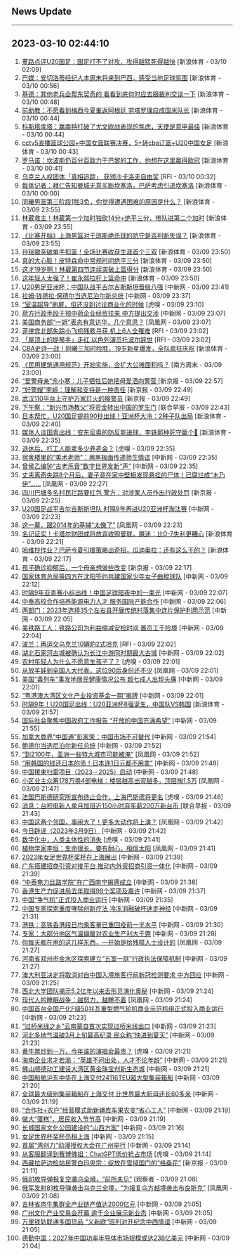 ## News Update
---
2023-03-10 02:44:10
---
1. <a target="_blank" href="https://k.sina.cn/article_7243168542_m1afb9fb1e001019k1o.html?from=sports&subch=cnfootball">董路点评U20国足：国足打不了对攻，攻得越猛死得越快</a> [新浪体育 - 03/10 02:09]
2. <a target="_blank" href="https://k.sina.cn/article_2018499075_784fda0302001m2n9.html?from=sports&subch=osport">巴媒：安切洛蒂经纪人本周末将来到巴西，感受当地足球氛围</a> [新浪体育 - 03/10 00:56]
3. <a target="_blank" href="https://k.sina.cn/article_2018499075_784fda0302001m2n7.html?from=sports&subch=osport">基德：其他老兵会帮东契奇的 看看到底何时应去跟裁判交谈一下</a> [新浪体育 - 03/10 00:48]
4. <a target="_blank" href="https://k.sina.cn/article_2018499075_784fda0302001m2n4.html?from=sports&subch=osport">前助教：不愿看到梅西今夏重返阿根廷 劳塔罗理应成国米队长</a> [新浪体育 - 03/10 00:44]
5. <a target="_blank" href="https://k.sina.cn/article_2018499075_784fda0302001m2n6.html?from=sports&subch=osport">科斯塔库塔：赢南特打破了尤文欧战表现的焦虑，天使是意甲最佳</a> [新浪体育 - 03/10 00:44]
6. <a target="_blank" href="https://k.sina.cn/article_1685707867_6479dc5b00101a4ix.html?from=sports&subch=cba">cctv5直播篮球公园+中国女篮联赛决赛，5+转cba辽篮+U20中国女足</a> [新浪体育 - 03/10 00:43]
7. <a target="_blank" href="https://k.sina.cn/article_2018499075_784fda0302001m2n5.html?from=sports&subch=osport">罗马诺：坎波斯仍百分百致力于巴黎的工作，他想在这里赢得欧冠</a> [新浪体育 - 03/10 00:41]
8. <a target="_blank" href="https://www.rfi.fr/cn/%E5%9B%BD%E9%99%85%E6%8A%A5%E9%81%93/20230309-%E5%B8%8C%E8%85%8A%E6%A3%80%E6%96%B9%E5%86%8D%E8%B5%B7%E8%AF%893%E4%BD%8D%E9%93%81%E8%B7%AF%E5%AE%98%E5%91%98-%E6%80%BB%E7%90%86%E7%9F%A2%E8%A8%80%E8%B0%83%E6%9F%A5%E9%80%8F%E6%98%8E%E5%8C%96">乌克兰人权团体「真相追踪」 获颁沙卡洛夫自由奖</a> [RFI - 03/10 00:32]
9. <a target="_blank" href="https://k.sina.cn/article_2018499075_784fda0302001m2mf.html?from=sports&subch=osport">每体记者：拜仁告知曼城无意买断坎塞洛，巴萨考虑引进坎塞洛</a> [新浪体育 - 03/10 00:00]
10. <a target="_blank" href="https://k.sina.cn/article_7308391053_m1b39d328d00101krfs.html?from=sports&subch=cba">同曦男篮第三阶段1胜3负，你觉得遭遇困难的原因是什么？</a> [新浪体育 - 03/09 23:55]
11. <a target="_blank" href="https://k.sina.cn/article_7308391053_m1b39d328d00101krfr.html?from=sports&subch=cba">林葳救主！林葳第一个加时独砍14分+绝平三分，带队进第二个加时</a> [新浪体育 - 03/09 23:55]
12. <a target="_blank" href="https://k.sina.cn/article_7308391053_m1b39d328d00101krfq.html?from=sports&subch=cba">《比赛开始》上海男篮对于琼斯绝杀球的防守是否判断失误？</a> [新浪体育 - 03/09 23:55]
13. <a target="_blank" href="https://k.sina.cn/article_7308391053_m1b39d328d00101krfo.html?from=sports&subch=cba">孙铭徽突破单手扣篮！全场比赛收获生涯首个三双</a> [新浪体育 - 03/09 23:50]
14. <a target="_blank" href="https://k.sina.cn/article_7308391053_m1b39d328d00101krfn.html?from=sports&subch=cba">真的大心脏！皮特森命中常规时间绝平三分</a> [新浪体育 - 03/09 23:50]
15. <a target="_blank" href="https://k.sina.cn/article_7308391053_m1b39d328d00101krfl.html?from=sports&subch=cba">这才19岁啊！林葳第四节连续突破上篮得分</a> [新浪体育 - 03/09 23:50]
16. <a target="_blank" href="https://k.sina.cn/article_7308391053_m1b39d328d00101krfk.html?from=sports&subch=cba">这年轻人太强了！崔永熙拉杆上篮命中</a> [新浪体育 - 03/09 23:50]
17. <a target="_blank" href="http://www.chinanews.com//ty/2023/03-09/9968767.shtml">U20男足亚洲杯：中国队战平吉尔吉斯斯坦晋级八强</a> [中新网 - 03/09 23:41]
18. <a target="_blank" href="http://www.chinanews.com//gj/2023/03-09/9968766.shtml">拉姆·钱德拉·保德尔当选尼泊尔新总统</a> [中新网 - 03/09 23:37]
19. <a target="_blank" href="https://www.huxiu.com/article/815365.html">“室温超导”刷屏，但还没到讨论商业化的时候</a> [虎嗅 - 03/09 23:10]
20. <a target="_blank" href="http://www.chinanews.com//gn/2023/03-09/9968764.shtml">荷方行政手段干预中荷企业经贸往来 中方提出交涉</a> [中新网 - 03/09 23:07]
21. <a target="_blank" href="https://news.ifeng.com/c/8O1UjSQl2sq">美国商务部“一姐”表态有意访华，几个意思？</a> [凤凰网 - 03/09 23:07]
22. <a target="_blank" href="https://www.rfi.fr/cn/%E8%BF%90%E5%8A%A8%E5%A4%A9%E5%9C%B0/20230309-%E5%A4%A7%E8%B0%B7%E7%BF%94%E5%B9%B3%E4%BA%8C%E5%88%80%E6%B5%81%E6%8A%95%E6%89%93%E4%BF%B1%E4%BD%B3-%E7%BB%8F%E5%85%B8%E8%B5%9B%E7%8E%87%E6%97%A5%E6%9C%AC%E6%93%92%E4%B8%AD%E5%9B%BD%E5%A4%BA%E9%A6%96%E8%83%9C">菲律宾北部失踪小飞机残骸寻获  机上6人全罹难</a> [RFI - 03/09 23:02]
23. <a target="_blank" href="https://www.rfi.fr/cn/%E8%BF%90%E5%8A%A8%E5%A4%A9%E5%9C%B0/20230309-%E5%A4%A7%E8%B0%B7%E7%BF%94%E5%B9%B3%E4%BA%8C%E5%88%80%E6%B5%81%E6%8A%95%E6%89%93%E4%BF%B1%E4%BD%B3-%E7%BB%8F%E5%85%B8%E8%B5%9B%E7%8E%87%E6%97%A5%E6%9C%AC%E6%93%92%E4%B8%AD%E5%9B%BD%E5%A4%BA%E9%A6%96%E8%83%9C">「屋顶上的提琴手」走红 以色列演员托波尔辞世</a> [RFI - 03/09 23:02]
24. <a target="_blank" href="https://k.sina.cn/article_1764794021_69309ea5001019gnr.html?from=sports&subch=cba">CBA史诗一战！同曦三加时险胜，19岁新星爆发，全队疯狂庆祝</a> [新浪体育 - 03/09 23:00]
25. <a target="_blank" href="http://www.infzm.com/contents/245038">《民用建筑通用规范》开始实施，会扩大公摊面积吗？</a> [南方周末 - 03/09 23:00]
26. <a target="_blank" href="https://www.bjnews.com.cn/detail-1678373844169495.html">“爱警母亲”余小寒：儿子牺牲后她把母爱洒向警营
 </a> [新京报 - 03/09 22:57]
27. <a target="_blank" href="https://www.bjnews.com.cn/detail-1678373357169493.html">“好警嫂”李婷：理解和支持是一种责任</a> [新京报 - 03/09 22:49]
28. <a target="_blank" href="https://www.bjnews.com.cn/detail-1678373352169492.html">武汉110平台上守护万家灯火的接警员</a> [新京报 - 03/09 22:49]
29. <a target="_blank" href="https://www.zaobao.com/realtime/china/story20230309-1370970">下午察：“新兴市场教父”将资金转出中国的罗生门</a> [联合早报 - 03/09 22:43]
30. <a target="_blank" href="https://k.sina.cn/article_6645066132_18c13a994020012bdi.html?from=sports&subch=osport">日本帮忙，U20国足提前90秒出线！亚洲杯大冷：2种子队出局</a> [新浪体育 - 03/09 22:40]
31. <a target="_blank" href="https://k.sina.cn/article_2018499075_784fda0302001m2k8.html?from=sports&subch=osport">媒体人谈国青出线：安东尼奥的防反能进球，李铁那种死守赢个🔨</a> [新浪体育 - 03/09 22:35]
32. <a target="_blank" href="https://www.huxiu.com/article/815353.html">退休后，打工人能拿多少养老金？</a> [虎嗅 - 03/09 22:35]
33. <a target="_blank" href="http://www.chinanews.com//shipin/cns/2023/03-09/news953467.shtml">宿舍楼里的“美术老师”：用黑板画传递师生情谊</a> [中新网 - 03/09 22:35]
34. <a target="_blank" href="http://www.chinanews.com//shipin/cns/2023/03-09/news953466.shtml">曾侯乙编钟“古老乐音”数字世界发新“声”</a> [中新网 - 03/09 22:35]
35. <a target="_blank" href="https://news.ifeng.com/c/8O1Rwdfd2kF">丈夫离奇失踪8个月后，妻子竟在家中壁橱发现悬挂的尸体！已腐烂成“木乃伊”……</a> [凤凰网 - 03/09 22:27]
36. <a target="_blank" href="https://www.bjnews.com.cn/detail-167837173114073.html">四川巴塘多名村民拦路要红包 警方：对涉案人员作出行政处罚</a> [新京报 - 03/09 22:25]
37. <a target="_blank" href="http://www.chinanews.com//tp/hd2011/2023/03-09/1061413.shtml">U20国足战平吉尔吉斯斯坦队 时隔9年再进U20亚洲杯淘汰赛</a> [中新网 - 03/09 22:23]
38. <a target="_blank" href="https://news.ifeng.com/c/8O1Rwdfd2sO">这一幕，跟2014年的基辅“太像了”</a> [凤凰网 - 03/09 22:23]
39. <a target="_blank" href="https://k.sina.cn/article_7160295097_1aac96eb902000z9yu.html?from=sports&subch=osport">名记证实！卡塔尔财团或将放弃收购曼联，魔迷：比0-7失利更糟心</a> [新浪体育 - 03/09 22:21]
40. <a target="_blank" href="https://k.sina.cn/article_7012827579_1a1ff41bb0200186mw.html?from=sports&subch=osport">哈维抄作业？巴萨今夏引援策略出奇招，瓜迪奥拉：还有这么干的？</a> [新浪体育 - 03/09 22:17]
41. <a target="_blank" href="https://www.bjnews.com.cn/detail-1678371463168190.html">孩子确诊抑郁后，一个母亲想做些改变</a> [新京报 - 03/09 22:17]
42. <a target="_blank" href="http://www.chinanews.com//ty/2023/03-09/9968720.shtml">国家体育总局等四方在沈阳签约共建国家少年女子曲棍球队</a> [中新网 - 03/09 22:12]
43. <a target="_blank" href="http://www.chinanews.com//ty/2023/03-09/9968759.shtml">时隔9年亚青赛小组出线！中国足球暗夜中的一束光</a> [中新网 - 03/09 22:07]
44. <a target="_blank" href="http://www.chinanews.com//cj/2023/03-09/9968756.shtml">中泰高校合作培养能源电力人才 服务国际产能合作</a> [中新网 - 03/09 22:06]
45. <a target="_blank" href="http://www.chinanews.com//cj/2023/03-09/9968750.shtml">两部门：2023年选择35个左右县开展传统村落集中连片保护利用示范</a> [中新网 - 03/09 22:05]
46. <a target="_blank" href="http://www.chinanews.com//gj/2023/03-09/9968757.shtml">美铁路工人：铁路公司为利益缩减安检时间 置员工于险境</a> [中新网 - 03/09 22:04]
47. <a target="_blank" href="https://www.rfi.fr/cn/%E8%BF%90%E5%8A%A8%E5%A4%A9%E5%9C%B0/20230309-%E5%B1%8B%E9%A1%B6%E4%B8%8A%E7%9A%84%E6%8F%90%E7%90%B4%E6%89%8B-%E8%B5%B0%E7%BA%A2-%E4%BB%A5%E8%89%B2%E5%88%97%E6%BC%94%E5%91%98%E6%89%98%E6%B3%A2%E5%B0%94%E8%BE%9E%E4%B8%96">波兰：再运交乌克兰10辆豹2式坦克</a> [RFI - 03/09 22:02]
48. <a target="_blank" href="http://www.chinanews.com//cul/2023/03-09/9968719.shtml">湖北石家河古城被确认为长江中游同时期最大古城</a> [中新网 - 03/09 22:02]
49. <a target="_blank" href="https://www.huxiu.com/article/815042.html">农村年轻人为什么不愿意生孩子了？</a> [虎嗅 - 03/09 22:01]
50. <a target="_blank" href="https://news.ifeng.com/c/8O1P66nm5x8">从放羊娃到全国人大代表，这位90后身份还不少</a> [凤凰网 - 03/09 22:01]
51. <a target="_blank" href="http://www.chinanews.com//gj/2023/03-09/9968755.shtml">美国“毒列车”事发地居民健康情况公布 超七成人出现头痛</a> [中新网 - 03/09 22:01]
52. <a target="_blank" href="http://www.chinanews.com//dwq/2023/03-09/9968743.shtml">“粤港澳大湾区文化产业投资基金一期”揭牌</a> [中新网 - 03/09 22:01]
53. <a target="_blank" href="https://k.sina.cn/article_6645066132_18c13a994020012bdb.html?from=sports&subch=osport">时隔9年！U20国足出线：U20亚洲杯8强诞生，中国队VS韩国</a> [新浪体育 - 03/09 21:57]
54. <a target="_blank" href="http://www.chinanews.com//gn/2023/03-09/9968751.shtml">国际社会聚焦中国政府工作报告 “开放的中国充满希望”</a> [中新网 - 03/09 21:55]
55. <a target="_blank" href="http://www.chinanews.com//gj/2023/03-09/9968742.shtml">加拿大商界“中国通”彭家荣：中国市场不可替代</a> [中新网 - 03/09 21:54]
56. <a target="_blank" href="http://www.chinanews.com//gj/2023/03-09/9968715.shtml">鲍德尔当选尼泊尔新任总统</a> [中新网 - 03/09 21:52]
57. <a target="_blank" href="https://news.ifeng.com/c/8O1P66nUUsd">“到2100年，亚洲一些特大城市可能被淹”</a> [凤凰网 - 03/09 21:52]
58. <a target="_blank" href="http://www.chinanews.com//gj/2023/03-09/9968735.shtml">“用韩国的钱还日本的债！日本连1日元都不用拿”</a> [中新网 - 03/09 21:48]
59. <a target="_blank" href="http://www.chinanews.com//gj/2023/03-09/9968668.shtml">中国援柬扫雷项目（2023－2025）启动</a> [中新网 - 03/09 21:48]
60. <a target="_blank" href="https://news.ifeng.com/c/8O1RIIMw2Sl">小区业主众筹178万换4部电梯：楼层越高出资越多，顶层掏1.5万</a> [凤凰网 - 03/09 21:47]
61. <a target="_blank" href="https://www.huxiu.com/article/815331.html">法国巴斯德研究所宣布终止合作，上海巴斯德将更名</a> [虎嗅 - 03/09 21:46]
62. <a target="_blank" href="https://www.zaobao.com/realtime/china/story20230309-1370797">消息：台积电新人单月加班近150小时弃年薪200万新台币 </a> [联合早报 - 03/09 21:43]
63. <a target="_blank" href="https://news.ifeng.com/c/8O1Os7hC7ja">中国这两个邻国，事闹大了！更多大动作将上演？</a> [凤凰网 - 03/09 21:42]
64. <a target="_blank" href="http://www.chinanews.com//sh/2023/03-09/9968734.shtml">今日辟谣（2023年3月9日）</a> [中新网 - 03/09 21:42]
65. <a target="_blank" href="https://www.huxiu.com/article/815317.html">数字化中，人类主体性的消失</a> [虎嗅 - 03/09 21:41]
66. <a target="_blank" href="https://news.ifeng.com/c/8O1Os7hC7kb">植物学家李恒：生命很长，要有耐心，相信太阳</a> [凤凰网 - 03/09 21:41]
67. <a target="_blank" href="http://www.chinanews.com//ty/shipin/cns-d/2023/03-09/news953460.shtml">2023年女足世界杯奖杯在上海展出</a> [中新网 - 03/09 21:39]
68. <a target="_blank" href="http://www.chinanews.com//cj/2023/03-09/9968718.shtml">广东搭建招商引资对接平台 推动内外资招商引资一体化</a> [中新网 - 03/09 21:39]
69. <a target="_blank" href="http://www.chinanews.com//cj/shipin/cns-d/2023/03-09/news953459.shtml">“中泰电力丝路学院”在广西南宁揭牌成立</a> [中新网 - 03/09 21:38]
70. <a target="_blank" href="http://www.chinanews.com//dwq/2023/03-09/9968722.shtml">香港生产力促进局去年取得98个奖项及嘉许</a> [中新网 - 03/09 21:37]
71. <a target="_blank" href="http://www.chinanews.com//cj/shipin/cns-d/2023/03-09/news953457.shtml">中国“争气机”正式投入商业运行</a> [中新网 - 03/09 21:35]
72. <a target="_blank" href="http://www.chinanews.com//sh/2023/03-09/9968706.shtml">中国专家探索重度哮喘创新疗法 冷冻消融破坏迷走神经</a> [中新网 - 03/09 21:31]
73. <a target="_blank" href="http://www.chinanews.com//dwq/2023/03-09/9968708.shtml">港铁：高铁香港段日均乘客量已重回疫前一半水平</a> [中新网 - 03/09 21:30]
74. <a target="_blank" href="http://www.chinanews.com//sh/2023/03-09/9968717.shtml">专家：大部分地区气温偏暖对农业生产利大于弊</a> [中新网 - 03/09 21:28]
75. <a target="_blank" href="https://news.ifeng.com/c/8O1MNzqHnKn">你每天都在用的这几样东西，一开始是给残障人士设计的</a> [凤凰网 - 03/09 21:27]
76. <a target="_blank" href="http://www.chinanews.com//sh/2023/03-09/9968716.shtml">河南省郑州市金水区探索建立“五室一庭”行政执法保障机制</a> [中新网 - 03/09 21:27]
77. <a target="_blank" href="http://www.chinanews.com//gn/2023/03-09/9968714.shtml">澳大利亚决定将取消对自中国入境旅客行前新冠检测要求 中方回应</a> [中新网 - 03/09 21:25]
78. <a target="_blank" href="http://www.chinanews.com//sh/2023/03-09/9968710.shtml">西北大学团队揭示5.2亿年以来舌形贝演化奥秘</a> [中新网 - 03/09 21:24]
79. <a target="_blank" href="https://news.ifeng.com/c/8O1Mo3xSraZ">现代人的睡眠战争：越努力，越睡不着</a> [凤凰网 - 03/09 21:24]
80. <a target="_blank" href="http://www.chinanews.com//cj/2023/03-09/9968712.shtml">中国首台全国产化F级50兆瓦重型燃气轮机商业示范机组正式投入商业运行</a> [中新网 - 03/09 21:23]
81. <a target="_blank" href="http://www.chinanews.com//life/2023/03-09/9968709.shtml">“过桥米线之乡”云南蒙自首次实现过桥米线出口</a> [中新网 - 03/09 21:23]
82. <a target="_blank" href="http://www.chinanews.com//sh/2023/03-09/9968711.shtml">河北多地气温破3月上旬最高纪录 民众称“快进到夏天”</a> [中新网 - 03/09 21:23]
83. <a target="_blank" href="https://www.huxiu.com/article/815303.html">黄牛票炒到一万，今年谁的演唱会最贵？</a> [虎嗅 - 03/09 21:21]
84. <a target="_blank" href="http://www.chinanews.com//cj/2023/03-09/9968704.shtml">海南企业求才若渴：“英雄不问出处，人才不论年龄”</a> [中新网 - 03/09 21:21]
85. <a target="_blank" href="http://www.chinanews.com//cj/2023/03-09/9968703.shtml">佛山顺德动工建设大湾区黄金珠宝创新生态城</a> [中新网 - 03/09 21:21]
86. <a target="_blank" href="http://www.chinanews.com//cj/2023/03-09/9968701.shtml">中国船舶沪东中华在上海交付24116TEU超大型集装箱船</a> [中新网 - 03/09 21:20]
87. <a target="_blank" href="http://www.chinanews.com//cj/2023/03-09/9968700.shtml">全球最大级别集装箱船在上海交付 比世界最大航母还长60多米</a> [中新网 - 03/09 21:19]
88. <a target="_blank" href="http://www.chinanews.com//cj/2023/03-09/9968697.shtml">“合作社+农户”经营模式助新疆库车果农变“省心工人”</a> [中新网 - 03/09 21:19]
89. <a target="_blank" href="http://www.chinanews.com//gn/2023/03-09/9968705.shtml">做大“蛋糕”，居民收入节节高</a> [中新网 - 03/09 21:19]
90. <a target="_blank" href="http://www.chinanews.com//cul/2023/03-09/9968682.shtml">长城国家文化公园建设的“山西方案”</a> [中新网 - 03/09 21:16]
91. <a target="_blank" href="http://www.chinanews.com//ty/2023/03-09/9968663.shtml">女足世界杯奖杯亮相上海</a> [中新网 - 03/09 21:15]
92. <a target="_blank" href="http://www.chinanews.com//cul/2023/03-09/9968662.shtml">首届“湾创力”动漫授权大会在广州举行</a> [中新网 - 03/09 21:14]
93. <a target="_blank" href="https://www.huxiu.com/article/815320.html">从客服翻译到赛博佛祖：ChatGPT低价抢占市场</a> [虎嗅 - 03/09 21:14]
94. <a target="_blank" href="https://www.bjnews.com.cn/detail-1678367542168183.html">西藏拉萨边检站民警白玛央宗：绽放在雪域国门的“格桑花”</a> [新京报 - 03/09 21:11]
95. <a target="_blank" href="https://www.guancha.cn/internation/2023_03_09_683365.shtml">俄81枚导弹报复空袭乌全境，“前所未见”</a> [观察者 - 03/09 21:08]
96. <a target="_blank" href="https://news.ifeng.com/c/8O1MxOEuQFR">俄军发射81枚导弹袭击乌克兰全境，“为报复乌方越境袭击布良斯克”</a> [凤凰网 - 03/09 21:08]
97. <a target="_blank" href="http://www.chinanews.com//cj/2023/03-09/9968695.shtml">吉林省肉牛集群全产业链产值达2000亿元</a> [中新网 - 03/09 21:05]
98. <a target="_blank" href="http://www.chinanews.com//cj/2023/03-09/9968694.shtml">广州文化产业交易会开幕 逾千企业展示新业态</a> [中新网 - 03/09 21:05]
99. <a target="_blank" href="http://www.chinanews.com//cj/2023/03-09/9968693.shtml">万里铁轨联通多国货品 “义新欧”班列对开纪念中西情谊</a> [中新网 - 03/09 21:05]
100. <a target="_blank" href="http://www.chinanews.com//cj/2023/03-09/9968691.shtml">德勤中国：2027年中国功率半导体市场规模或达238亿美元</a> [中新网 - 03/09 21:04]
